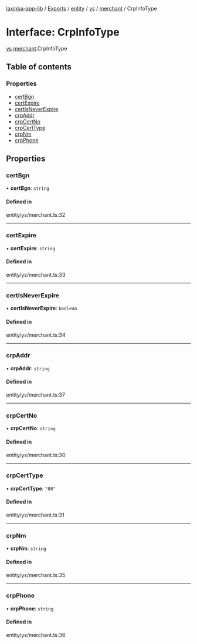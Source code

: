 [laxinba-app-lib](../README.md) / [Exports](../modules.md) / [entity](../modules/entity.md) / [ys](../modules/entity.ys.md) / [merchant](../modules/entity.ys.merchant.md) / CrpInfoType

# Interface: CrpInfoType

[ys](../modules/entity.ys.md).[merchant](../modules/entity.ys.merchant.md).CrpInfoType

## Table of contents

### Properties

- [certBgn](entity.ys.merchant.CrpInfoType.md#certbgn)
- [certExpire](entity.ys.merchant.CrpInfoType.md#certexpire)
- [certIsNeverExpire](entity.ys.merchant.CrpInfoType.md#certisneverexpire)
- [crpAddr](entity.ys.merchant.CrpInfoType.md#crpaddr)
- [crpCertNo](entity.ys.merchant.CrpInfoType.md#crpcertno)
- [crpCertType](entity.ys.merchant.CrpInfoType.md#crpcerttype)
- [crpNm](entity.ys.merchant.CrpInfoType.md#crpnm)
- [crpPhone](entity.ys.merchant.CrpInfoType.md#crpphone)

## Properties

### certBgn

• **certBgn**: `string`

#### Defined in

entity/ys/merchant.ts:32

___

### certExpire

• **certExpire**: `string`

#### Defined in

entity/ys/merchant.ts:33

___

### certIsNeverExpire

• **certIsNeverExpire**: `boolean`

#### Defined in

entity/ys/merchant.ts:34

___

### crpAddr

• **crpAddr**: `string`

#### Defined in

entity/ys/merchant.ts:37

___

### crpCertNo

• **crpCertNo**: `string`

#### Defined in

entity/ys/merchant.ts:30

___

### crpCertType

• **crpCertType**: ``"00"``

#### Defined in

entity/ys/merchant.ts:31

___

### crpNm

• **crpNm**: `string`

#### Defined in

entity/ys/merchant.ts:35

___

### crpPhone

• **crpPhone**: `string`

#### Defined in

entity/ys/merchant.ts:36
